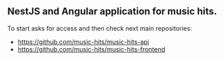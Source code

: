 ## NestJS and Angular application for music hits.


To start asks for access and then check next main repositories:

- https://github.com/music-hits/music-hits-api
- https://github.com/music-hits/music-hits-frontend
